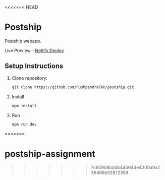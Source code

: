 <<<<<<< HEAD
# Postship

Postship webapp.

Live Preview - [Netlify Deploy](https://postship7.netlify.app/)

## Setup Instructions

1.  Clone repository:
    ```bash
    git clone https://github.com/Pushpendra766/postship.git
    ```
2.  Install
    ```bash
    npm install
    ```
3.  Run
    ```bash
    npm run dev
    ```
=======
# postship-assignment
>>>>>>> 7c90908bd4b44564de4200a9a236468b92872359
